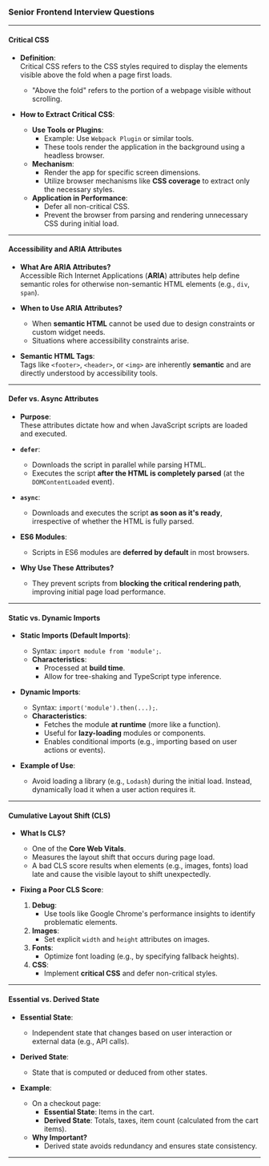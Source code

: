 ### Senior Frontend Interview Questions   

---

#### **Critical CSS**
- **Definition**:  
  Critical CSS refers to the CSS styles required to display the elements visible above the fold when a page first loads.  
  - "Above the fold" refers to the portion of a webpage visible without scrolling.  

- **How to Extract Critical CSS**:  
  - **Use Tools or Plugins**:  
    - Example: Use `Webpack Plugin` or similar tools.  
    - These tools render the application in the background using a headless browser.  
  - **Mechanism**:  
    - Render the app for specific screen dimensions.
    - Utilize browser mechanisms like **CSS coverage** to extract only the necessary styles.
  - **Application in Performance**:  
    - Defer all non-critical CSS.  
    - Prevent the browser from parsing and rendering unnecessary CSS during initial load.  

---

#### **Accessibility and ARIA Attributes**
- **What Are ARIA Attributes?**  
  Accessible Rich Internet Applications (**ARIA**) attributes help define semantic roles for otherwise non-semantic HTML elements (e.g., `div`, `span`).  

- **When to Use ARIA Attributes?**  
  - When **semantic HTML** cannot be used due to design constraints or custom widget needs.  
  - Situations where accessibility constraints arise.

- **Semantic HTML Tags**:  
  Tags like `<footer>`, `<header>`, or `<img>` are inherently **semantic** and are directly understood by accessibility tools.  

---

#### **Defer vs. Async Attributes**
- **Purpose**:  
  These attributes dictate how and when JavaScript scripts are loaded and executed.  

- **`defer`**:  
  - Downloads the script in parallel while parsing HTML.  
  - Executes the script **after the HTML is completely parsed** (at the `DOMContentLoaded` event).  

- **`async`**:  
  - Downloads and executes the script **as soon as it's ready**, irrespective of whether the HTML is fully parsed.  

- **ES6 Modules**:  
  - Scripts in ES6 modules are **deferred by default** in most browsers.  

- **Why Use These Attributes?**  
  - They prevent scripts from **blocking the critical rendering path**, improving initial page load performance.  

---

#### **Static vs. Dynamic Imports**
- **Static Imports (Default Imports)**:  
  - Syntax: `import module from 'module';`.  
  - **Characteristics**:  
    - Processed at **build time**.  
    - Allow for tree-shaking and TypeScript type inference.  

- **Dynamic Imports**:  
  - Syntax: `import('module').then(...);`.  
  - **Characteristics**:  
    - Fetches the module **at runtime** (more like a function).  
    - Useful for **lazy-loading** modules or components.  
    - Enables conditional imports (e.g., importing based on user actions or events).  

- **Example of Use**:  
  - Avoid loading a library (e.g., `Lodash`) during the initial load. Instead, dynamically load it when a user action requires it.  

---

#### **Cumulative Layout Shift (CLS)**
- **What Is CLS?**  
  - One of the **Core Web Vitals**.  
  - Measures the layout shift that occurs during page load.  
  - A bad CLS score results when elements (e.g., images, fonts) load late and cause the visible layout to shift unexpectedly.  

- **Fixing a Poor CLS Score**:  
  1. **Debug**:  
     - Use tools like Google Chrome's performance insights to identify problematic elements.  
  2. **Images**:  
     - Set explicit `width` and `height` attributes on images.  
  3. **Fonts**:  
     - Optimize font loading (e.g., by specifying fallback heights).  
  4. **CSS**:  
     - Implement **critical CSS** and defer non-critical styles.  

---

#### **Essential vs. Derived State**
- **Essential State**:  
  - Independent state that changes based on user interaction or external data (e.g., API calls).  

- **Derived State**:  
  - State that is computed or deduced from other states.  

- **Example**:  
  - On a checkout page:  
    - **Essential State**: Items in the cart.  
    - **Derived State**: Totals, taxes, item count (calculated from the cart items).  
  - **Why Important?**  
    - Derived state avoids redundancy and ensures state consistency.  

--- 
